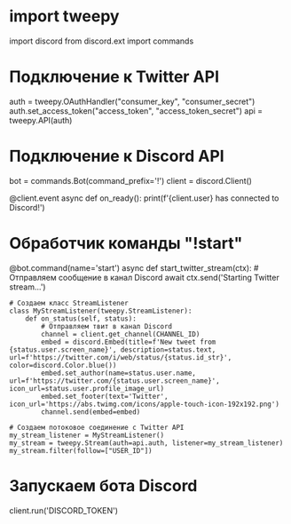 # import tweepy
import discord
from discord.ext import commands

# Подключение к Twitter API
auth = tweepy.OAuthHandler("consumer_key", "consumer_secret")
auth.set_access_token("access_token", "access_token_secret")
api = tweepy.API(auth)

# Подключение к Discord API
bot = commands.Bot(command_prefix='!')
client = discord.Client()

@client.event
async def on_ready():
    print(f'{client.user} has connected to Discord!')

# Обработчик команды "!start"
@bot.command(name='start')
async def start_twitter_stream(ctx):
    # Отправляем сообщение в канал Discord
    await ctx.send('Starting Twitter stream...')

    # Создаем класс StreamListener
    class MyStreamListener(tweepy.StreamListener):
        def on_status(self, status):
            # Отправляем твит в канал Discord
            channel = client.get_channel(CHANNEL_ID)
            embed = discord.Embed(title=f'New tweet from {status.user.screen_name}', description=status.text, url=f'https://twitter.com/i/web/status/{status.id_str}', color=discord.Color.blue())
            embed.set_author(name=status.user.name, url=f'https://twitter.com/{status.user.screen_name}', icon_url=status.user.profile_image_url)
            embed.set_footer(text='Twitter', icon_url='https://abs.twimg.com/icons/apple-touch-icon-192x192.png')
            channel.send(embed=embed)

    # Создаем потоковое соединение с Twitter API
    my_stream_listener = MyStreamListener()
    my_stream = tweepy.Stream(auth=api.auth, listener=my_stream_listener)
    my_stream.filter(follow=["USER_ID"])

# Запускаем бота Discord
client.run('DISCORD_TOKEN')
